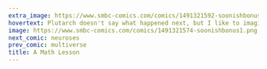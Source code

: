 ```yaml
---
extra_image: https://www.smbc-comics.com/comics/1491321592-soonishbonus1after.png
hovertext: Plutarch doesn't say what happened next, but I like to imagine it involved Solon punching Thales in the neck.
image: https://www.smbc-comics.com/comics/1491321574-soonishbonus1.png
next_comic: neuroses
prev_comic: multiverse
title: A Math Lesson
---
```


